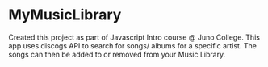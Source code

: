 # MyMusicLibrary

Created this project as part of Javascript Intro course @  Juno College. 
This app uses discogs API to search for songs/ albums for a specific artist. The songs can then be added to or removed from your Music Library.
